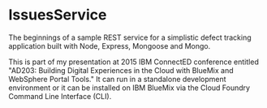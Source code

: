 # IssuesService
The beginnings of a sample REST service for a simplistic defect tracking application built with Node, Express, Mongoose and Mongo.

This is part of my presentation at 2015 IBM ConnectED conference entitled  "AD203: Building Digital Experiences in the Cloud with BlueMix and WebSphere Portal Tools."  It can run in a standalone development environment or it can be installed on IBM BlueMix via the Cloud Foundry Command Line Interface (CLI).




